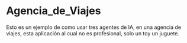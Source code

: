 # Agencia_de_Viajes
Esto es un ejemplo de como usar tres agentes de IA, en una agencia de viajes, esta aplicación al cual no es profesional, solo un toy un juguete.


